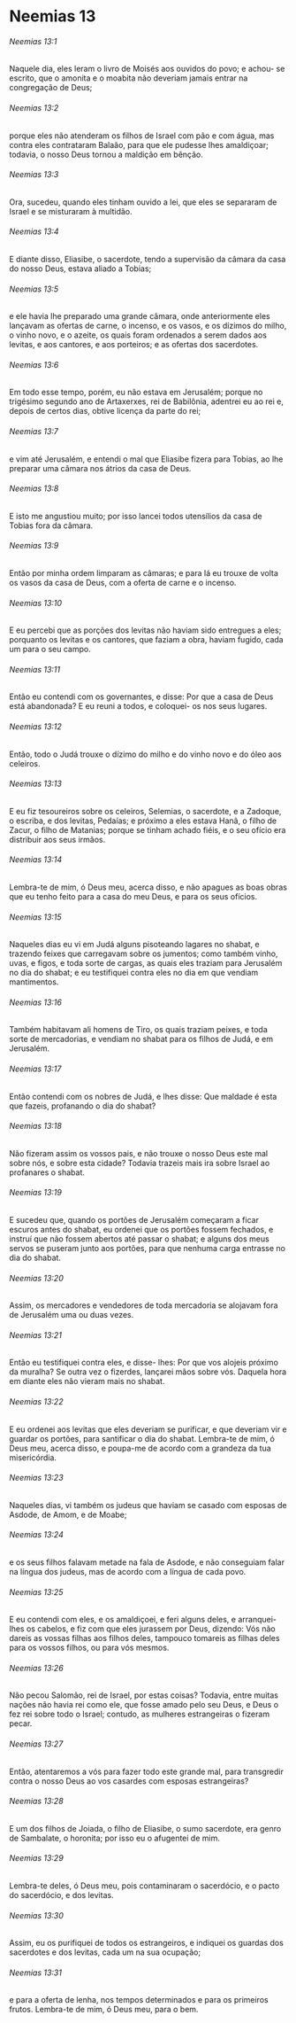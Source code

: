 # Neemias 13

###### Neemias 13:1

Naquele dia, eles leram o livro de Moisés aos ouvidos do povo; e achou- se escrito, que o amonita e o moabita não deveriam jamais entrar na congregação de Deus;

###### Neemias 13:2

porque eles não atenderam os filhos de Israel com pão e com água, mas contra eles contrataram Balaão, para que ele pudesse lhes amaldiçoar; todavia, o nosso Deus tornou a maldição em bênção.

###### Neemias 13:3

Ora, sucedeu, quando eles tinham ouvido a lei, que eles se separaram de Israel e se misturaram à multidão.

###### Neemias 13:4

E diante disso, Eliasibe, o sacerdote, tendo a supervisão da câmara da casa do nosso Deus, estava aliado a Tobias;

###### Neemias 13:5

e ele havia lhe preparado uma grande câmara, onde anteriormente eles lançavam as ofertas de carne, o incenso, e os vasos, e os dízimos do milho, o vinho novo, e o azeite, os quais foram ordenados a serem dados aos levitas, e aos cantores, e aos porteiros; e as ofertas dos sacerdotes.

###### Neemias 13:6

Em todo esse tempo, porém, eu não estava em Jerusalém; porque no trigésimo segundo ano de Artaxerxes, rei de Babilônia, adentrei eu ao rei e, depois de certos dias, obtive licença da parte do rei;

###### Neemias 13:7

e vim até Jerusalém, e entendi o mal que Eliasibe fizera para Tobias, ao lhe preparar uma câmara nos átrios da casa de Deus.

###### Neemias 13:8

E isto me angustiou muito; por isso lancei todos utensílios da casa de Tobias fora da câmara.

###### Neemias 13:9

Então por minha ordem limparam as câmaras; e para lá eu trouxe de volta os vasos da casa de Deus, com a oferta de carne e o incenso.

###### Neemias 13:10

E eu percebi que as porções dos levitas não haviam sido entregues a eles; porquanto os levitas e os cantores, que faziam a obra, haviam fugido, cada um para o seu campo.

###### Neemias 13:11

Então eu contendi com os governantes, e disse: Por que a casa de Deus está abandonada? E eu reuni a todos, e coloquei- os nos seus lugares.

###### Neemias 13:12

Então, todo o Judá trouxe o dízimo do milho e do vinho novo e do óleo aos celeiros.

###### Neemias 13:13

E eu fiz tesoureiros sobre os celeiros, Selemias, o sacerdote, e a Zadoque, o escriba, e dos levitas, Pedaías; e próximo a eles estava Hanã, o filho de Zacur, o filho de Matanias; porque se tinham achado fiéis, e o seu ofício era distribuir aos seus irmãos.

###### Neemias 13:14

Lembra-te de mim, ó Deus meu, acerca disso, e não apagues as boas obras que eu tenho feito para a casa do meu Deus, e para os seus ofícios.

###### Neemias 13:15

Naqueles dias eu vi em Judá alguns pisoteando lagares no shabat, e trazendo feixes que carregavam sobre os jumentos; como também vinho, uvas, e figos, e toda sorte de cargas, as quais eles traziam para Jerusalém no dia do shabat; e eu testifiquei contra eles no dia em que vendiam mantimentos.

###### Neemias 13:16

Também habitavam ali homens de Tiro, os quais traziam peixes, e toda sorte de mercadorias, e vendiam no shabat para os filhos de Judá, e em Jerusalém.

###### Neemias 13:17

Então contendi com os nobres de Judá, e lhes disse: Que maldade é esta que fazeis, profanando o dia do shabat?

###### Neemias 13:18

Não fizeram assim os vossos pais, e não trouxe o nosso Deus este mal sobre nós, e sobre esta cidade? Todavia trazeis mais ira sobre Israel ao profanares o shabat.

###### Neemias 13:19

E sucedeu que, quando os portões de Jerusalém começaram a ficar escuros antes do shabat, eu ordenei que os portões fossem fechados, e instruí que não fossem abertos até passar o shabat; e alguns dos meus servos se puseram junto aos portões, para que nenhuma carga entrasse no dia do shabat.

###### Neemias 13:20

Assim, os mercadores e vendedores de toda mercadoria se alojavam fora de Jerusalém uma ou duas vezes.

###### Neemias 13:21

Então eu testifiquei contra eles, e disse- lhes: Por que vos alojeis próximo da muralha? Se outra vez o fizerdes, lançarei mãos sobre vós. Daquela hora em diante eles não vieram mais no shabat.

###### Neemias 13:22

E eu ordenei aos levitas que eles deveriam se purificar, e que deveriam vir e guardar os portões, para santificar o dia do shabat. Lembra-te de mim, ó Deus meu, acerca disso, e poupa-me de acordo com a grandeza da tua misericórdia.

###### Neemias 13:23

Naqueles dias, vi também os judeus que haviam se casado com esposas de Asdode, de Amom, e de Moabe;

###### Neemias 13:24

e os seus filhos falavam metade na fala de Asdode, e não conseguiam falar na língua dos judeus, mas de acordo com a língua de cada povo.

###### Neemias 13:25

E eu contendi com eles, e os amaldiçoei, e feri alguns deles, e arranquei-lhes os cabelos, e fiz com que eles jurassem por Deus, dizendo: Vós não dareis as vossas filhas aos filhos deles, tampouco tomareis as filhas deles para os vossos filhos, ou para vós mesmos.

###### Neemias 13:26

Não pecou Salomão, rei de Israel, por estas coisas? Todavia, entre muitas nações não havia rei como ele, que fosse amado pelo seu Deus, e Deus o fez rei sobre todo o Israel; contudo, as mulheres estrangeiras o fizeram pecar.

###### Neemias 13:27

Então, atentaremos a vós para fazer todo este grande mal, para transgredir contra o nosso Deus ao vos casardes com esposas estrangeiras?

###### Neemias 13:28

E um dos filhos de Joiada, o filho de Eliasibe, o sumo sacerdote, era genro de Sambalate, o horonita; por isso eu o afugentei de mim.

###### Neemias 13:29

Lembra-te deles, ó Deus meu, pois contaminaram o sacerdócio, e o pacto do sacerdócio, e dos levitas.

###### Neemias 13:30

Assim, eu os purifiquei de todos os estrangeiros, e indiquei os guardas dos sacerdotes e dos levitas, cada um na sua ocupação;

###### Neemias 13:31

e para a oferta de lenha, nos tempos determinados e para os primeiros frutos. Lembra-te de mim, ó Deus meu, para o bem.


